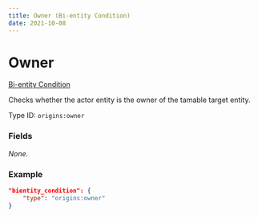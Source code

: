 ```yaml
---
title: Owner (Bi-entity Condition)
date: 2021-10-08
---
```

# Owner

[Bi-entity Condition](../bientity_conditions.md)

Checks whether the actor entity is the owner of the tamable target entity.

Type ID: `origins:owner`

### Fields

_None._

### Example
```json
"bientity_condition": {
	"type": "origins:owner"
}
```